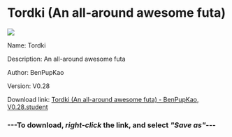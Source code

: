 # Tordki (An all-around awesome futa)

<img src = "https://raw.githubusercontent.com/Arbiter1223/Koukou-Gurashi-Custom-Students/master/Students/Files/Tordki%20(An%20all-around%20awesome%20futa).png">

Name: Tordki

Description: An all-around awesome futa

Author: BenPupKao

Version: V0.28

Download link: <a href="https://raw.githubusercontent.com/Arbiter1223/Koukou-Gurashi-Custom-Students/master/Students/Files/Tordki%20(An%20all-around%20awesome%20futa)%20-%20BenPupKao%2C%20V0.28.student">Tordki (An all-around awesome futa) - BenPupKao, V0.28.student</a>

### ---**To download, _right-click_ the link, and select _"Save as"_**---
